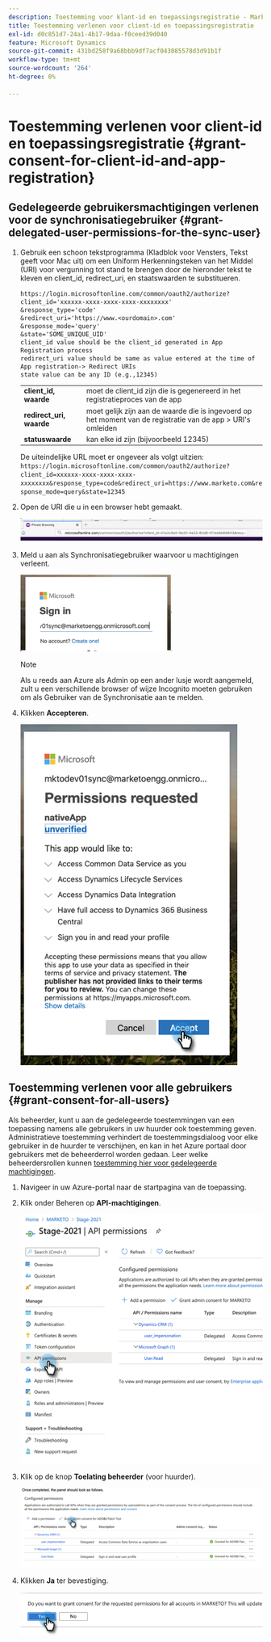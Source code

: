```yaml
---
description: Toestemming voor klant-id en toepassingsregistratie - Marketo-documenten - Productdocumentatie
title: Toestemming verlenen voor client-id en toepassingsregistratie
exl-id: d0c851d7-24a1-4b17-9daa-f0ceed39d040
feature: Microsoft Dynamics
source-git-commit: 431bd258f9a68bbb9df7acf043085578d3d91b1f
workflow-type: tm+mt
source-wordcount: '264'
ht-degree: 0%

---
```


# Toestemming verlenen voor client-id en toepassingsregistratie {#grant-consent-for-client-id-and-app-registration}

## Gedelegeerde gebruikersmachtigingen verlenen voor de synchronisatiegebruiker {#grant-delegated-user-permissions-for-the-sync-user}

1. Gebruik een schoon tekstprogramma (Kladblok voor Vensters, Tekst geeft voor Mac uit) om een Uniform Herkenningsteken van het Middel (URI) voor vergunning tot stand te brengen door de hieronder tekst te kleven en client_id, redirect_uri, en staatswaarden te substitueren.

   ```
   https://login.microsoftonline.com/common/oauth2/authorize?
   client_id='xxxxxx-xxxx-xxxx-xxxx-xxxxxxxx'
   &response_type='code'
   &redirect_uri='https://www.<ourdomain>.com'
   &response_mode='query'
   &state='SOME_UNIQUE_UID'
   client_id value should be the client_id generated in App Registration process
   redirect_uri value should be same as value entered at the time of App registration-> Redirect URIs
   state value can be any ID (e.g.,12345)
   ```

   <table> 
    <colgroup> 
     <col> 
     <col> 
    </colgroup> 
    <tbody> 
     <tr> 
      <td><strong>client_id, waarde</strong></td> 
      <td>moet de client_id zijn die is gegenereerd in het registratieproces van de app</td> 
     </tr> 
     <tr> 
      <td><strong>redirect_uri, waarde</strong></td> 
      <td>moet gelijk zijn aan de waarde die is ingevoerd op het moment van de registratie van de app &gt; URI's omleiden</td> 
     </tr> 
     <tr> 
      <td><strong>statuswaarde</strong></td> 
      <td>kan elke id zijn (bijvoorbeeld 12345)</td> 
     </tr> 
    </tbody> 
   </table>

   De uiteindelijke URL moet er ongeveer als volgt uitzien: `https://login.microsoftonline.com/common/oauth2/authorize?client_id=xxxxxx-xxxx-xxxx-xxxx-xxxxxxxx&response_type=code&redirect_uri=https://www.marketo.com&response_mode=query&state=12345`

1. Open de URI die u in een browser hebt gemaakt.

   ![](assets/grant-consent-for-client-id-app-registration-1.png)

1. Meld u aan als Synchronisatiegebruiker waarvoor u machtigingen verleent.

   ![](assets/grant-consent-for-client-id-app-registration-2.png)

   >[!NOTE]
   >
   >Als u reeds aan Azure als Admin op een ander lusje wordt aangemeld, zult u een verschillende browser of wijze Incognito moeten gebruiken om als Gebruiker van de Synchronisatie aan te melden.

1. Klikken **Accepteren**.

   ![](assets/grant-consent-for-client-id-app-registration-3.png)

## Toestemming verlenen voor alle gebruikers {#grant-consent-for-all-users}

Als beheerder, kunt u aan de gedelegeerde toestemmingen van een toepassing namens alle gebruikers in uw huurder ook toestemming geven. Administratieve toestemming verhindert de toestemmingsdialoog voor elke gebruiker in de huurder te verschijnen, en kan in het Azure portaal door gebruikers met de beheerderrol worden gedaan. Leer welke beheerdersrollen kunnen [toestemming hier voor gedelegeerde machtigingen](https://docs.microsoft.com/en-us/azure/active-directory/roles/permissions-reference).

1. Navigeer in uw Azure-portal naar de startpagina van de toepassing.

1. Klik onder Beheren op **API-machtigingen**.

   ![](assets/grant-consent-for-client-id-app-registration-4.png)

1. Klik op de knop **Toelating beheerder** (voor huurder).

   ![](assets/grant-consent-for-client-id-app-registration-5.png)

1. Klikken **Ja** ter bevestiging.

   ![](assets/grant-consent-for-client-id-app-registration-6.png)

